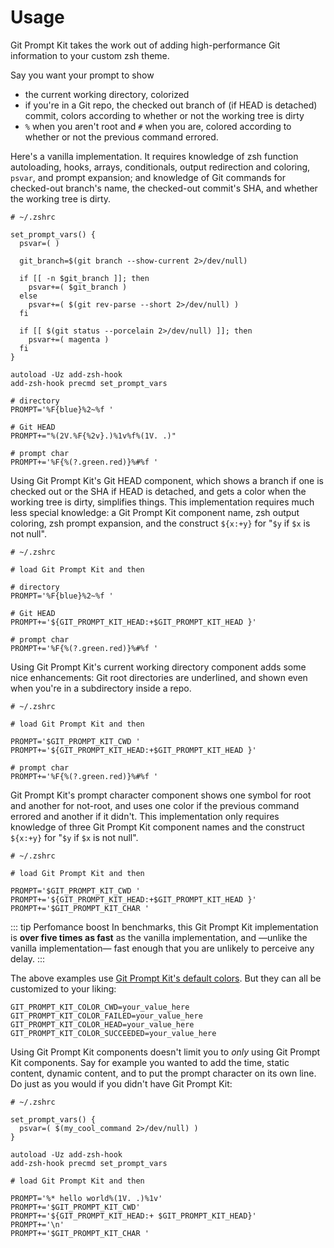 # Usage

Git Prompt Kit takes the work out of adding high-performance Git information to your custom zsh theme.

Say you want your prompt to show

- the current working directory, colorized
- if you're in a Git repo, the checked out branch of (if HEAD is detached) commit, colors according to whether or not the working tree is dirty
- `%` when you aren't root and `#` when you are, colored according to whether or not the previous command errored.

Here's a vanilla implementation. It requires knowledge of zsh function autoloading, hooks, arrays, conditionals, output redirection and coloring, `psvar`, and prompt expansion; and knowledge of Git commands for checked-out branch's name, the checked-out commit's SHA, and whether the working tree is dirty.

```shell
# ~/.zshrc

set_prompt_vars() {
  psvar=( )

  git_branch=$(git branch --show-current 2>/dev/null)

  if [[ -n $git_branch ]]; then
    psvar+=( $git_branch )
  else
    psvar+=( $(git rev-parse --short 2>/dev/null) )
  fi

  if [[ $(git status --porcelain 2>/dev/null) ]]; then
    psvar+=( magenta )
  fi
}

autoload -Uz add-zsh-hook
add-zsh-hook precmd set_prompt_vars

# directory
PROMPT='%F{blue}%2~%f '

# Git HEAD
PROMPT+="%(2V.%F{%2v}.)%1v%f%(1V. .)"

# prompt char
PROMPT+='%F{%(?.green.red)}%#%f '
```

Using Git Prompt Kit's Git HEAD component, which shows a branch if one is checked out or the SHA if HEAD is detached, and gets a color when the working tree is dirty, simplifies things. This implementation requires much less special knowledge: a Git Prompt Kit component name, zsh output coloring, zsh prompt expansion, and the construct `${x:+y}` for "`$y` if `$x` is not null".

```shell
# ~/.zshrc

# load Git Prompt Kit and then

# directory
PROMPT='%F{blue}%2~%f '

# Git HEAD
PROMPT+='${GIT_PROMPT_KIT_HEAD:+$GIT_PROMPT_KIT_HEAD }'

# prompt char
PROMPT+='%F{%(?.green.red)}%#%f '
```

Using Git Prompt Kit's current working directory component adds some nice enhancements: Git root directories are underlined, and shown even when you're in a subdirectory inside a repo.

```shell
# ~/.zshrc

# load Git Prompt Kit and then

PROMPT='$GIT_PROMPT_KIT_CWD '
PROMPT+='${GIT_PROMPT_KIT_HEAD:+$GIT_PROMPT_KIT_HEAD }'

# prompt char
PROMPT+='%F{%(?.green.red)}%#%f '
```

Git Prompt Kit's prompt character component shows one symbol for root and another for not-root, and uses one color if the previous command errored and another if it didn't. This implementation only requires knowledge of three Git Prompt Kit component names and the construct `${x:+y}` for "`$y` if `$x` is not null".

```shell
# ~/.zshrc

# load Git Prompt Kit and then

PROMPT='$GIT_PROMPT_KIT_CWD '
PROMPT+='${GIT_PROMPT_KIT_HEAD:+$GIT_PROMPT_KIT_HEAD }'
PROMPT+='$GIT_PROMPT_KIT_CHAR '
```

::: tip Perfomance boost
In benchmarks, this Git Prompt Kit implementation is **over five times as fast** as the vanilla implementation, and —unlike the vanilla implementation— fast enough that you are unlikely to perceive any delay.
:::

The above examples use [Git Prompt Kit's default colors](/options.html#color-options). But they can all be customized to your liking:

```shell
GIT_PROMPT_KIT_COLOR_CWD=your_value_here
GIT_PROMPT_KIT_COLOR_FAILED=your_value_here
GIT_PROMPT_KIT_COLOR_HEAD=your_value_here
GIT_PROMPT_KIT_COLOR_SUCCEEDED=your_value_here
```

Using Git Prompt Kit components doesn't limit you to _only_ using Git Prompt Kit components. Say for example you wanted to add the time, static content, dynamic content, and to put the prompt character on its own line. Do just as you would if you didn't have Git Prompt Kit:

```shell
# ~/.zshrc

set_prompt_vars() {
  psvar=( $(my_cool_command 2>/dev/null) )
}

autoload -Uz add-zsh-hook
add-zsh-hook precmd set_prompt_vars

# load Git Prompt Kit and then

PROMPT='%* hello world%(1V. .)%1v'
PROMPT+='$GIT_PROMPT_KIT_CWD'
PROMPT+='${GIT_PROMPT_KIT_HEAD:+ $GIT_PROMPT_KIT_HEAD}'
PROMPT+='\n'
PROMPT+='$GIT_PROMPT_KIT_CHAR '
```
